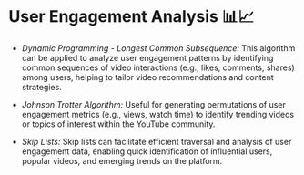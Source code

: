 # User Engagement Analysis 📊📈

- *Dynamic Programming - Longest Common Subsequence:* This algorithm can be applied to analyze user engagement patterns by identifying common sequences of video interactions (e.g., likes, comments, shares) among users, helping to tailor video recommendations and content strategies.

- *Johnson Trotter Algorithm:* Useful for generating permutations of user engagement metrics (e.g., views, watch time) to identify trending videos or topics of interest within the YouTube community.

- *Skip Lists:* Skip lists can facilitate efficient traversal and analysis of user engagement data, enabling quick identification of influential users, popular videos, and emerging trends on the platform.
